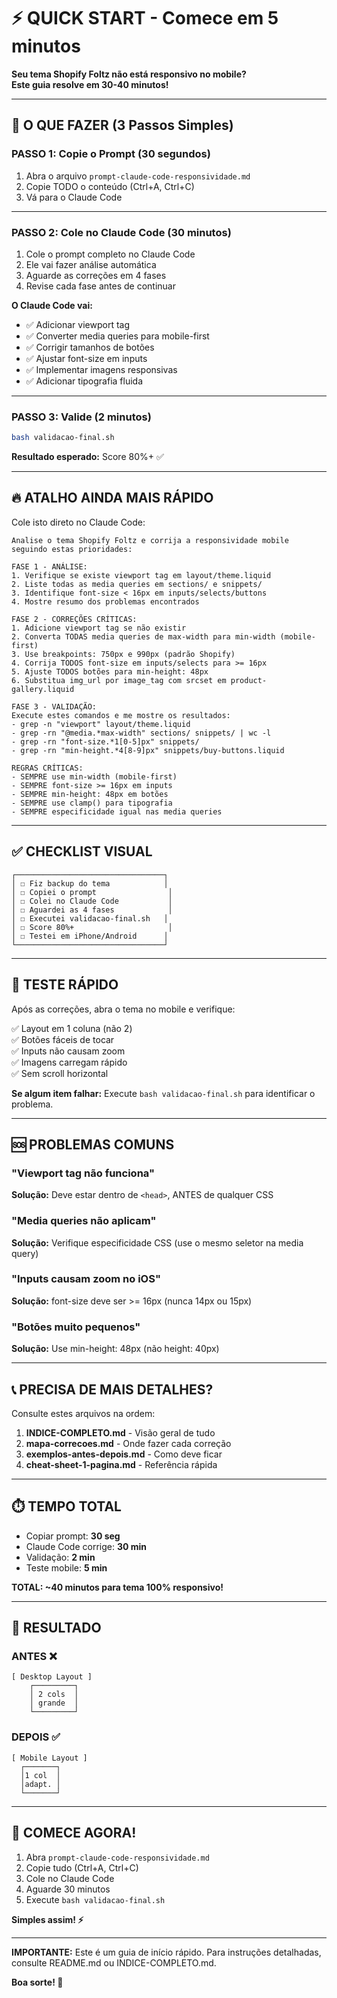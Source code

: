 # ⚡ QUICK START - Comece em 5 minutos

**Seu tema Shopify Foltz não está responsivo no mobile?**  
**Este guia resolve em 30-40 minutos!**

---

## 🎯 O QUE FAZER (3 Passos Simples)

### PASSO 1: Copie o Prompt (30 segundos)

1. Abra o arquivo `prompt-claude-code-responsividade.md`
2. Copie TODO o conteúdo (Ctrl+A, Ctrl+C)
3. Vá para o Claude Code

---

### PASSO 2: Cole no Claude Code (30 minutos)

1. Cole o prompt completo no Claude Code
2. Ele vai fazer análise automática
3. Aguarde as correções em 4 fases
4. Revise cada fase antes de continuar

**O Claude Code vai:**
- ✅ Adicionar viewport tag
- ✅ Converter media queries para mobile-first
- ✅ Corrigir tamanhos de botões
- ✅ Ajustar font-size em inputs
- ✅ Implementar imagens responsivas
- ✅ Adicionar tipografia fluida

---

### PASSO 3: Valide (2 minutos)

```bash
bash validacao-final.sh
```

**Resultado esperado:** Score 80%+ ✅

---

## 🔥 ATALHO AINDA MAIS RÁPIDO

Cole isto direto no Claude Code:

```
Analise o tema Shopify Foltz e corrija a responsividade mobile seguindo estas prioridades:

FASE 1 - ANÁLISE:
1. Verifique se existe viewport tag em layout/theme.liquid
2. Liste todas as media queries em sections/ e snippets/
3. Identifique font-size < 16px em inputs/selects/buttons
4. Mostre resumo dos problemas encontrados

FASE 2 - CORREÇÕES CRÍTICAS:
1. Adicione viewport tag se não existir
2. Converta TODAS media queries de max-width para min-width (mobile-first)
3. Use breakpoints: 750px e 990px (padrão Shopify)
4. Corrija TODOS font-size em inputs/selects para >= 16px
5. Ajuste TODOS botões para min-height: 48px
6. Substitua img_url por image_tag com srcset em product-gallery.liquid

FASE 3 - VALIDAÇÃO:
Execute estes comandos e me mostre os resultados:
- grep -n "viewport" layout/theme.liquid
- grep -rn "@media.*max-width" sections/ snippets/ | wc -l
- grep -rn "font-size.*1[0-5]px" snippets/
- grep -rn "min-height.*4[8-9]px" snippets/buy-buttons.liquid

REGRAS CRÍTICAS:
- SEMPRE use min-width (mobile-first)
- SEMPRE font-size >= 16px em inputs
- SEMPRE min-height: 48px em botões
- SEMPRE use clamp() para tipografia
- SEMPRE especificidade igual nas media queries
```

---

## ✅ CHECKLIST VISUAL

```
┌─────────────────────────────────┐
│ ☐ Fiz backup do tema            │
│ ☐ Copiei o prompt                │
│ ☐ Colei no Claude Code           │
│ ☐ Aguardei as 4 fases            │
│ ☐ Executei validacao-final.sh   │
│ ☐ Score 80%+                     │
│ ☐ Testei em iPhone/Android      │
└─────────────────────────────────┘
```

---

## 📱 TESTE RÁPIDO

Após as correções, abra o tema no mobile e verifique:

✅ Layout em 1 coluna (não 2)  
✅ Botões fáceis de tocar  
✅ Inputs não causam zoom  
✅ Imagens carregam rápido  
✅ Sem scroll horizontal  

**Se algum item falhar:** Execute `bash validacao-final.sh` para identificar o problema.

---

## 🆘 PROBLEMAS COMUNS

### "Viewport tag não funciona"
**Solução:** Deve estar dentro de `<head>`, ANTES de qualquer CSS

### "Media queries não aplicam"
**Solução:** Verifique especificidade CSS (use o mesmo seletor na media query)

### "Inputs causam zoom no iOS"
**Solução:** font-size deve ser >= 16px (nunca 14px ou 15px)

### "Botões muito pequenos"
**Solução:** Use min-height: 48px (não height: 40px)

---

## 📞 PRECISA DE MAIS DETALHES?

Consulte estes arquivos na ordem:

1. **INDICE-COMPLETO.md** - Visão geral de tudo
2. **mapa-correcoes.md** - Onde fazer cada correção
3. **exemplos-antes-depois.md** - Como deve ficar
4. **cheat-sheet-1-pagina.md** - Referência rápida

---

## ⏱️ TEMPO TOTAL

- Copiar prompt: **30 seg**
- Claude Code corrige: **30 min**
- Validação: **2 min**
- Teste mobile: **5 min**

**TOTAL: ~40 minutos para tema 100% responsivo!**

---

## 🎯 RESULTADO

### ANTES ❌
```
[ Desktop Layout ]
    ┌─────────┐
    │ 2 cols  │
    │ grande  │
    └─────────┘
```

### DEPOIS ✅
```
[ Mobile Layout ]
  ┌───────┐
  │1 col  │
  │adapt. │
  └───────┘
```

---

## 🚀 COMECE AGORA!

1. Abra `prompt-claude-code-responsividade.md`
2. Copie tudo (Ctrl+A, Ctrl+C)
3. Cole no Claude Code
4. Aguarde 30 minutos
5. Execute `bash validacao-final.sh`

**Simples assim! ⚡**

---

**IMPORTANTE:** Este é um guia de início rápido. Para instruções detalhadas, consulte README.md ou INDICE-COMPLETO.md.

**Boa sorte! 🎉**
